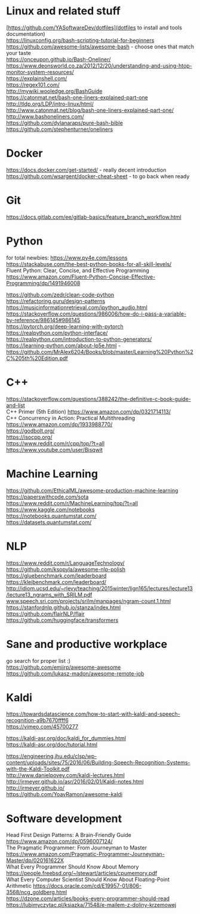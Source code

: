 # Linux and related stuff  
  
[https://github.com/YASoftwareDev/dotfiles](dotfiles to install and tools documentation)  
https://linuxconfig.org/bash-scripting-tutorial-for-beginners  
https://github.com/awesome-lists/awesome-bash - choose ones that match your taste  
https://onceupon.github.io/Bash-Oneliner/  
https://www.deonsworld.co.za/2012/12/20/understanding-and-using-htop-monitor-system-resources/  
https://explainshell.com/  
https://regex101.com/  
http://mywiki.wooledge.org/BashGuide  
https://catonmat.net/bash-one-liners-explained-part-one  
http://tldp.org/LDP/intro-linux/html/  
http://www.catonmat.net/blog/bash-one-liners-explained-part-one/  
http://www.bashoneliners.com/  
https://github.com/dylanaraps/pure-bash-bible  
https://github.com/stephenturner/oneliners  
  
# Docker  
  
https://docs.docker.com/get-started/ - really decent introduction  
https://github.com/wsargent/docker-cheat-sheet - to go back when ready  
  
# Git  
  
https://docs.gitlab.com/ee/gitlab-basics/feature_branch_workflow.html  
  
# Python  
  
for total newbies: https://www.py4e.com/lessons   
https://stackabuse.com/the-best-python-books-for-all-skill-levels/   
Fluent Python: Clear, Concise, and Effective Programming	https://www.amazon.com/Fluent-Python-Concise-Effective-Programming/dp/1491946008  
  
https://github.com/zedr/clean-code-python  
https://refactoring.guru/design-patterns  
https://musicinformationretrieval.com/ipython_audio.html  
https://stackoverflow.com/questions/986006/how-do-i-pass-a-variable-by-reference/986145#986145  
https://pytorch.org/deep-learning-with-pytorch  
https://realpython.com/python-interface/  
https://realpython.com/introduction-to-python-generators/  
https://learning-python.com/about-lp5e.html - https://github.com/MrAlex6204/Books/blob/master/Learning%20Python%2C%205th%20Edition.pdf  
  
# C++  
  
  
https://stackoverflow.com/questions/388242/the-definitive-c-book-guide-and-list  
C++ Primer (5th Edition)	https://www.amazon.com/dp/0321714113/  
C++ Concurrency in Action: Practical Multithreading	https://www.amazon.com/dp/1933988770/  
https://godbolt.org/  
https://isocpp.org/  
https://www.reddit.com/r/cpp/top/?t=all  
https://www.youtube.com/user/Bisqwit  
  
# Machine Learning  
  
https://github.com/EthicalML/awesome-production-machine-learning  
https://paperswithcode.com/sota  
https://www.reddit.com/r/MachineLearning/top/?t=all  
https://www.kaggle.com/notebooks  
https://notebooks.quantumstat.com/  
https://datasets.quantumstat.com/  
  
# NLP  
  
https://www.reddit.com/r/LanguageTechnology/  
https://github.com/ksopyla/awesome-nlp-polish  
https://gluebenchmark.com/leaderboard  
https://klejbenchmark.com/leaderboard/  
http://idiom.ucsd.edu/~rlevy/teaching/2015winter/lign165/lectures/lecture13/lecture13_ngrams_with_SRILM.pdf  
www.speech.sri.com/projects/srilm/manpages/ngram-count.1.html  
https://stanfordnlp.github.io/stanza/index.html  
https://github.com/flairNLP/flair  
https://github.com/huggingface/transformers  
  
# Sane and productive workplace  
  
go search for proper list :)  
https://github.com/emijrp/awesome-awesome  
https://github.com/lukasz-madon/awesome-remote-job
  
# Kaldi  
  
https://towardsdatascience.com/how-to-start-with-kaldi-and-speech-recognition-a9b7670ffff6  
https://vimeo.com/45700277  
  
https://kaldi-asr.org/doc/kaldi_for_dummies.html  
https://kaldi-asr.org/doc/tutorial.html  
  
https://engineering.jhu.edu/clsp/wp-content/uploads/sites/75/2016/06/Building-Speech-Recognition-Systems-with-the-Kaldi-Toolkit.pdf  
http://www.danielpovey.com/kaldi-lectures.html  
http://jrmeyer.github.io/asr/2016/02/01/Kaldi-notes.html  
http://jrmeyer.github.io/  
https://github.com/YoavRamon/awesome-kaldi  
  
# Software development  
  
Head First Design Patterns: A Brain-Friendly Guide	https://www.amazon.com/dp/0596007124/  
The Pragmatic Programmer: From Journeyman to Master	https://www.amazon.com/Pragmatic-Programmer-Journeyman-Master/dp/020161622X  
What Every Programmer Should Know About Memory	https://people.freebsd.org/~lstewart/articles/cpumemory.pdf  
What Every Computer Scientist Should Know About Floating-Point Arithmetic 	https://docs.oracle.com/cd/E19957-01/806-3568/ncg_goldberg.html  
https://dzone.com/articles/books-every-programmer-should-read  
https://lubimyczytac.pl/ksiazka/71548/e-mailem-z-doliny-krzemowej  

